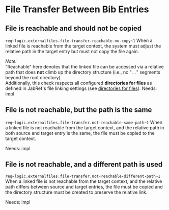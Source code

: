 # File Transfer Between Bib Entries

## File is reachable and should not be copied
`req~logic.externalfiles.file-transfer.reachable-no-copy~1`
When a linked file is reachable from the target context, the system must adjust the relative path in the target entry but must not copy the file again.

*Note:*  
"Reachable" here denotes that the linked file can be accessed via a relative path that does **not** climb up the directory structure (i.e., no "`..`" segments beyond the root directory).  
Additionally, this check respects all configured **directories for files** as defined in JabRef's file linking settings (see [directories for files](https://docs.jabref.org/finding-sorting-and-cleaning-entries/filelinks#directories-for-files)).
Needs: impl

## File is not reachable, but the path is the same
`req~logic.externalfiles.file-transfer.not-reachable-same-path~1`
When a linked file is not reachable from the target context, and the relative path in both source and target entry is the same, the file must be copied to the target context.

Needs: impl

## File is not reachable, and a different path is used
`req~logic.externalfiles.file-transfer.not-reachable-different-path~1`
When a linked file is not reachable from the target context, and the relative path differs between source and target entries, the file must be copied and the directory structure must be created to preserve the relative link.

Needs: impl

<!-- markdownlint-disable-file MD022 -->
